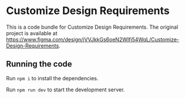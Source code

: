 
  # Customize Design Requirements

  This is a code bundle for Customize Design Requirements. The original project is available at https://www.figma.com/design/jVVJkkGs6oeN2WIfj54WqL/Customize-Design-Requirements.

  ## Running the code

  Run `npm i` to install the dependencies.

  Run `npm run dev` to start the development server.
  
